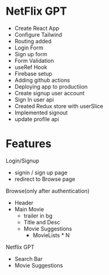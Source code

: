 # NetFlix GPT
- Create React App
- Configure Tailwind
- Routing added
- Login Form
- Sign up form
- Form Validation
- useRef Hook
- Firebase setup
- Adding github actions
- Deploying app to productiion
- Create signup user account
- Sign In user api
- Created Redux store with userSlice
- Implemented signout
- update profile api

# Features
Login/Signup
- signin / sign up page
- redirect to Browse page

Browse(only after authentication)
- Header
- Main Movie
  - trailer in bg
  - Title and Desc
  - Movie Suggestions
    - MovieLists * N

Netflix GPT
- Search Bar
- Movie Suggestions